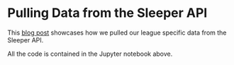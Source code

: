 # Pulling Data from the Sleeper API 

This [blog post](https://dailydataapps.com/pulling-data-from-the-sleeper-api/) showcases how we pulled our league specific data from the Sleeper API. 

All the code is contained in the Jupyter notebook above. 
